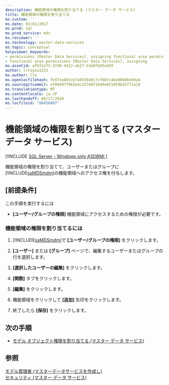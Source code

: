 ```yaml
---
description: 機能領域の権限を割り当てる (マスター データ サービス)
title: 機能領域の権限を割り当てる
ms.custom: ''
ms.date: 03/01/2017
ms.prod: sql
ms.prod_service: mds
ms.reviewer: ''
ms.technology: master-data-services
ms.topic: conceptual
helpviewer_keywords:
- permissions [Master Data Services], assigning functional area permissions
- functional area permissions [Master Data Services], assigning
ms.assetid: af6fe2f3-37d0-4413-ab27-b3a0fb95eb50
author: lrtoyou1223
ms.author: lle
ms.openlocfilehash: fe973a6b5c67a9550a9c7cf687c4be0060be9da4
ms.sourcegitcommit: e700497f962e4c2274df16d9e651059b42ff1a10
ms.translationtype: MT
ms.contentlocale: ja-JP
ms.lasthandoff: 08/17/2020
ms.locfileid: "88456807"
---
```

# <a name="assign-functional-area-permissions-master-data-services"></a>機能領域の権限を割り当てる (マスター データ サービス)

[!INCLUDE [SQL Server - Windows only ASDBMI  ](../includes/applies-to-version/sql-windows-only-asdbmi.md)]

  機能領域の権限を割り当てて、ユーザーまたはグループに [!INCLUDE[ssMDSmdm](../includes/ssmdsmdm-md.md)]の機能領域へのアクセス権を付与します。  
  
## <a name="prerequisites"></a>[前提条件]  
 この手順を実行するには  
  
-   **[ユーザー/グループの権限]** 機能領域にアクセスするための権限が必要です。  
  
### <a name="to-assign-functional-area-permissions"></a>機能領域の権限を割り当てるには  
  
1.  [!INCLUDE[ssMDSmdm](../includes/ssmdsmdm-md.md)]で **[ユーザー/グループの権限]** をクリックします。  
  
2.  **[ユーザー]** または **[グループ]** ページで、編集するユーザーまたはグループの行を選択します。  
  
3.  **[選択したユーザーの編集]** をクリックします。  
  
4.  **[関数]** タブをクリックします。  
  
5.  **[編集]** をクリックします。  
  
6.  機能領域をクリックして **[追加]** 矢印をクリックします。  
  
7.  終了したら **[保存]** をクリックします。  
  
## <a name="next-steps"></a>次の手順  
  
-   [モデル オブジェクト権限を割り当てる (マスター データ サービス)](../master-data-services/assign-model-object-permissions-master-data-services.md)  
  
## <a name="see-also"></a>参照  
 [モデル管理者 &#40;マスターデータサービスを作成し&#41;](../master-data-services/create-a-model-administrator-master-data-services.md)   
 [セキュリティ (マスター データ サービス)](../master-data-services/security-master-data-services.md)  
  
  
